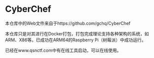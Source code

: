 # CyberChef

本仓库中的Web文件来自于https://github.com/gchq/CyberChef

本仓库只是对其进行在Docker打包，打包完成理论支持各种架构的系统，如ARM、X86等。已成功在ARM64的Raspberry Pi（树莓派）中成功运行。

已经在www.qsnctf.com中有在线工具启动，可以在线使用。
